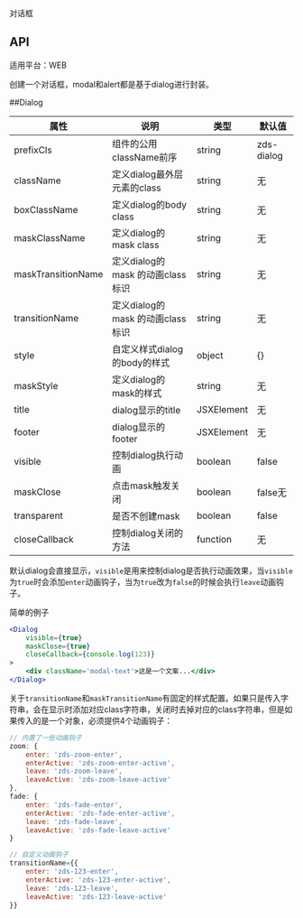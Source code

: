 对话框

## API

适用平台：WEB

创建一个对话框，modal和alert都是基于dialog进行封装。

##Dialog

| 属性               | 说明                             | 类型                           | 默认值    |
| ------------------ | -------------------------------- | ------------------------------ | --------- |
| prefixCls          | 组件的公用className前序          | string                         | zds-dialog |
| className          | 定义dialog最外层元素的class      | string                         | 无        |
| boxClassName       | 定义dialog的body class           | string                         | 无        |
| maskClassName      | 定义dialog的mask class           | string                         | 无        |
| maskTransitionName | 定义dialog的mask 的动画class标识 | string                         | 无        |
| transitionName     | 定义dialog的mask 的动画class标识 | string                         | 无        |
| style              | 自定义样式dialog的body的样式     | object                         | {}        |
| maskStyle          | 定义dialog的mask的样式           | string                         | 无        |
| title              | dialog显示的title                | JSXElement                     | 无        |
| footer             | dialog显示的footer               | JSXElement                     | 无        |
| visible            | 控制dialog执行动画               | boolean                        | false     |
| maskClose          | 点击mask触发关闭                 | boolean                        | false无   |
| transparent        | 是否不创建mask                   | boolean                        | false     |
| closeCallback      | 控制dialog关闭的方法             | function                       | 无        |

默认dialog会直接显示，`visible`是用来控制dialog是否执行动画效果，当`visible`为`true`时会添加`enter`动画钩子，当为`true`改为`false`的时候会执行`leave`动画钩子。


简单的例子

```jsx
<Dialog
    visible={true}
    maskClose={true}
    closeCallback={console.log(123)}
>
    <div className='modal-text'>这是一个文案...</div>
</Dialog>
```

关于`transitionName`和`maskTransitionName`有固定的样式配置。如果只是传入字符串，会在显示时添加对应class字符串，关闭时去掉对应的class字符串，但是如果传入的是一个对象，必须提供4个动画钩子：

```js
// 内置了一些动画钩子
zoom: {
    enter: 'zds-zoom-enter',
    enterActive: 'zds-zoom-enter-active',
    leave: 'zds-zoom-leave',
    leaveActive: 'zds-zoom-leave-active'
},
fade: {
    enter: 'zds-fade-enter',
    enterActive: 'zds-fade-enter-active',
    leave: 'zds-fade-leave',
    leaveActive: 'zds-fade-leave-active'
}

// 自定义动画钩子
transitionName={{
    enter: 'zds-123-enter',
    enterActive: 'zds-123-enter-active',
    leave: 'zds-123-leave',
    leaveActive: 'zds-123-leave-active'
}}
```